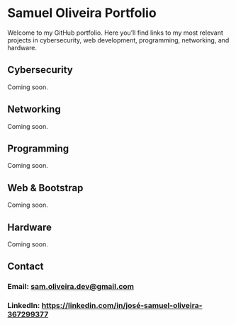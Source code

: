 # Samuel Oliveira Portfolio

Welcome to my GitHub portfolio. Here you’ll find links to my most relevant projects in cybersecurity, web development, programming, networking, and hardware.

## Cybersecurity

Coming soon.

## Networking

Coming soon.

## Programming

Coming soon.

## Web & Bootstrap

Coming soon.

## Hardware

Coming soon.

## Contact

### Email: sam.oliveira.dev@gmail.com <br>
### LinkedIn: https://linkedin.com/in/josé-samuel-oliveira-367299377
